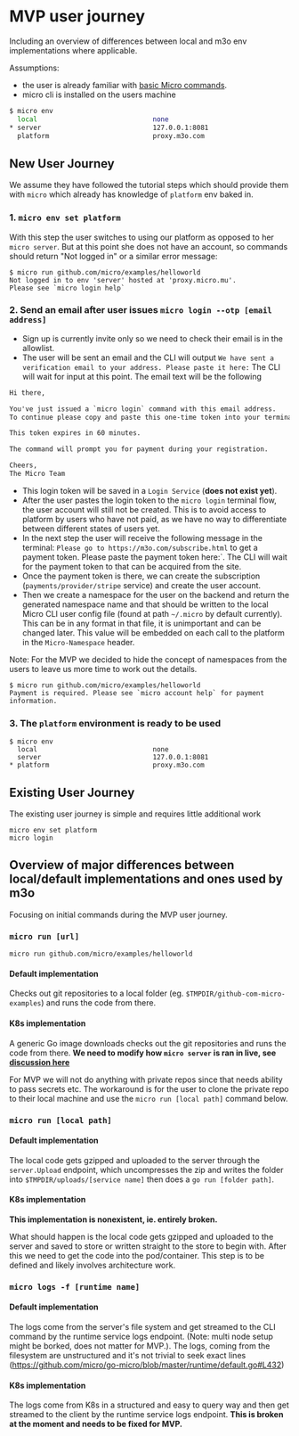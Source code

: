 # MVP user journey
Including an overview of differences between local and m3o env implementations where applicable.

Assumptions:
- the user is already familiar with [basic Micro commands](https://dev.m3o.com/getting-started).
- micro cli is installed on the users machine

```sh
$ micro env
  local                             none
* server                            127.0.0.1:8081
  platform                          proxy.m3o.com
```

## New User Journey

We assume they have followed the tutorial steps which should provide them with `micro` which already has knowledge of `platform` env baked in.

### 1. `micro env set platform`

With this step the user switches to using our platform as opposed to her `micro server`. But at this point she does not have an account, so  commands should return "Not logged in" or a similar error message:
```
$ micro run github.com/micro/examples/helloworld
Not logged in to env 'server' hosted at 'proxy.micro.mu'.
Please see `micro login help`
```

### 2. Send an email after user issues `micro login --otp [email address]`

- Sign up is currently invite only so we need to check their email is in the allowlist.
- The user will be sent an email and the CLI will output `We have sent a verification email to your address. Please paste it here:`
  The CLI will wait for input at this point.
  The email text will be the following
```txt
Hi there,

You've just issued a `micro login` command with this email address.
To continue please copy and paste this one-time token into your terminal: `da11a78e30171057bc320ec36dcc5a7db5611053`.

This token expires in 60 minutes.

The command will prompt you for payment during your registration.

Cheers,
The Micro Team
```
- This login token will be saved in a `Login Service` (**does not exist yet**).
- After the user pastes the login token to the `micro login` terminal flow, the user account will still not be created. This is to avoid access to platform by users who have not paid, as we have no way to differentiate between different states of users yet.
- In the next step the user will receive the following message in the terminal: `Please go to https://m3o.com/subscribe.html` to get a payment token. Please paste the payment token here:`. The CLI will wait for the payment token to that can be acquired from the site.
- Once the payment token is there, we can create the subscription (`payments/provider/stripe` service) and create the user account.
- Then we create a namespace for the user on the backend and return the generated namespace name and that should be written to the local Micro CLI user config file (found at path `~/.micro` by default currently). This can be in any format in that file, it is unimportant and can be changed later. This value will be embedded on each call to the platform in the `Micro-Namespace` header.

Note: For the MVP we decided to hide the concept of namespaces from the users to leave us more time to work out the details.


```
$ micro run github.com/micro/examples/helloworld
Payment is required. Please see `micro account help` for payment information. 
```

### 3. The `platform` environment is ready to be used

```
$ micro env
  local                             none
  server                            127.0.0.1:8081
* platform                          proxy.m3o.com
```

## Existing User Journey
The existing user journey is simple and requires little additional work
```
micro env set platform
micro login
```

## Overview of major differences between local/default implementations and ones used by m3o

Focusing on initial commands during the MVP user journey.

### `micro run [url]`

```
micro run github.com/micro/examples/helloworld
```

#### Default implementation

Checks out git repositories to a local folder (eg. `$TMPDIR/github-com-micro-examples`) and runs the code from there.

#### K8s implementation

A generic Go image downloads checks out the git repositories and runs the code from there. **We need to modify how `micro server` is ran in live, see [discussion here](https://github.com/micro/development/pull/221)**

For MVP we will not do anything with private repos since that needs ability to pass secrets etc. The workaround is for the user to clone the private repo to their local machine and use the `micro run [local path]` command below.

### `micro run [local path]`

#### Default implementation

The local code gets gzipped and uploaded to the server through the `server.Upload` endpoint, which uncompresses the zip and writes the folder into `$TMPDIR/uploads/[service name]` then does a `go run [folder path]`.

#### K8s implementation

**This implementation is nonexistent, ie. entirely broken.**

What should happen is the local code gets gzipped and uploaded to the server and saved to store or written straight to the store to begin with. After this we need to get the code into the pod/container. This step is to be defined and likely involves architecture work.

### `micro logs -f [runtime name]`

#### Default implementation

The logs come from the server's file system and get streamed to the CLI command by the runtime service logs endpoint. (Note: multi node setup might be borked, does not matter for MVP.). The logs, coming from the filesystem are unstructured and it's not trivial to seek exact lines (https://github.com/micro/go-micro/blob/master/runtime/default.go#L432)

#### K8s implementation

The logs come from K8s in a structured and easy to query way and then get streamed to the client by the runtime service logs endpoint. **This is broken at the moment and needs to be fixed for MVP.**
